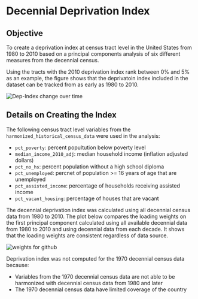 # Decennial Deprivation Index
## Objective
To create a deprivation index at census tract level in the United States from 1980 to 2010 based on a principal components analysis of six different measures from the decennial census.

Using the tracts with the 2010 deprivation index rank between 0% and 5% as an example, the figure shows that the deprivatoin index included in the dataset can be tracked from as early as 1980 to 2010.

![Dep-Index change over time](https://user-images.githubusercontent.com/104022087/182216616-aa5800c1-1a35-4ecb-9236-75389edb9a2b.PNG)

## Details on Creating the Index
The following census tract level variables from the `harmonized_historical_census_data` were used in the analysis:

- `pct_poverty`: percent popultution below poverty level
- `median_income_2010_adj`: median household income (inflation adjusted dollars)
- `pct_no_hs`: percent population without a high school diploma
- `pct_unemployed`: percnet of population >= 16 years of age that are unemployed
- `pct_assisted_income`: percentage of households receiving assisted income
- `pct_vacant_housing`: percentage of houses that are vacant

The decennial deprivation index was calculated using all decennial census data from 1980 to 2010. The plot below compares the loading weights on the first principal component calculated using all available decennial data from 1980 to 2010 and using decennial data from each decade. It shows that the loading weights are consistent regardless of data source.

![weights for github](https://user-images.githubusercontent.com/104022087/179772871-34266bfa-07af-4992-80eb-2bdf42b6bd6c.PNG)  

Deprivation index was not computed for the 1970 decennial census data because:
* Variables from the 1970 decennial census data are not able to be harmonized with decennial census data from 1980 and later
* The 1970 decennial census data have limited coverage of the country 
